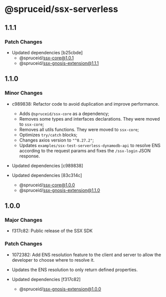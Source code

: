 # @spruceid/ssx-serverless

## 1.1.1

### Patch Changes

- Updated dependencies [b25cbde]
  - @spruceid/ssx-core@1.0.1
  - @spruceid/ssx-gnosis-extension@1.1.1

## 1.1.0

### Minor Changes

- c989838: Refactor code to avoid duplication and improve performance.

  - Adds `@spruceid/ssx-core` as a dependency;
  - Removes some types and interfaces declarations. They were moved to `ssx-core`;
  - Removes all utils functions. They were moved to `ssx-core`;
  - Optimizes `try/catch` blocks;
  - Changes axios version to `"^0.27.2"`;
  - Updates `examples/ssx-test-serverless-dynamodb-api` to resolve ENS according to the request params and fixes the `/ssx-login` JSON response.

- Updated dependencies [c989838]
- Updated dependencies [83c314c]
  - @spruceid/ssx-core@1.0.0
  - @spruceid/ssx-gnosis-extension@1.1.0

## 1.0.0

### Major Changes

- f317c82: Public release of the SSX SDK

### Patch Changes

- 1072382: Add ENS resolution feature to the client and server to allow the developer to choose where to resolve it.
- Updates the ENS resolution to only return defined properties.

- Updated dependencies [f317c82]
  - @spruceid/ssx-gnosis-extension@1.0.0
